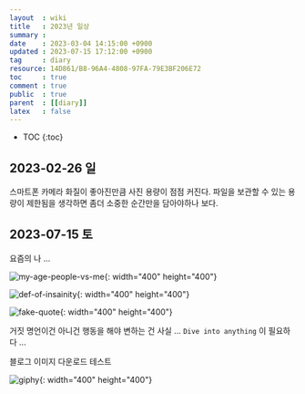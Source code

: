 ```yaml
---
layout  : wiki
title   : 2023년 일상
summary :
date    : 2023-03-04 14:15:00 +0900
updated : 2023-07-15 17:12:00 +0900
tag     : diary
resource: 14D861/B8-96A4-4808-97FA-79E3BF206E72
toc     : true
comment : true
public  : true
parent  : [[diary]]
latex   : false
---
```

* TOC
{:toc}

## 2023-02-26 일

스마트폰 카메라 화질이 좋아진만큼 사진 용량이 점점 커진다. 파일을 보관할 수 있는 용량이 제한됨을 생각하면 좀더 소중한 순간만을 담아야하나 보다.

## 2023-07-15 토

요즘의 나 ...

![my-age-people-vs-me]( https://sunghyunjin.com/blogwiki/resource/14D861/B8-96A4-4808-97FA-79E3BF206E72/253731648-d034b2ac-1b1f-48a0-8ef6-082620d34405.jpg ){: width="400" height="400"}

![def-of-insainity]( https://sunghyunjin.com/blogwiki/resource/14D861/B8-96A4-4808-97FA-79E3BF206E72/253731696-7fadfb2f-f362-41af-8e62-e566aeb352a5.jpg ){: width="400" height="400"}

![fake-quote]( https://sunghyunjin.com/blogwiki/resource/14D861/B8-96A4-4808-97FA-79E3BF206E72/253731697-19ebc8cc-a790-4c43-9b0c-f3255dd71349.jpg ){: width="400" height="400"}

거짓 명언이건 아니건 행동을 해야 변하는 건 사실 ... `Dive into anything` 이 필요하다 ...

블로그 이미지 다운로드 테스트

![giphy]( https://sunghyunjin.com/blogwiki/resource/14D861/B8-96A4-4808-97FA-79E3BF206E72/253732131-62cf106a-dd1f-4caa-881d-2b5f7a44ce9c.gif ){: width="400" height="400"}

